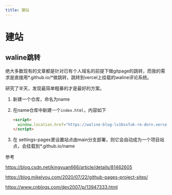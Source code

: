 ```yaml
---
title: 建站
---
```




# 建站



## waline跳转

绝大多数现有的文章都是针对已有个人域名的前提下做gitpage的跳转，而我的需求是直接用\*.github.io/\*做跳转，跳转到vercel上挂载的waline评论系统。

研究了半天，发现最简单粗暴的才是最好的方案。

1. 新建一个仓库，命名为name

2. 在name仓库中新建一个`index.html`，内容如下

   ```html
   <script>
     window.location.href="https://waline-blog-lx16sxfuk-re-dorn.vercel.app/ui"
   </script>
   ```

3. 在 settings-pages里设置站点由main分支部署，则它会自动成为一个项目站点，会挂载到\*.github.io/name

参考

https://blog.csdn.net/kingyuan666/article/details/81462605

https://blog.mikelyou.com/2020/07/22/github-pages-project-sites/

https://www.cnblogs.com/dev2007/p/13947333.html